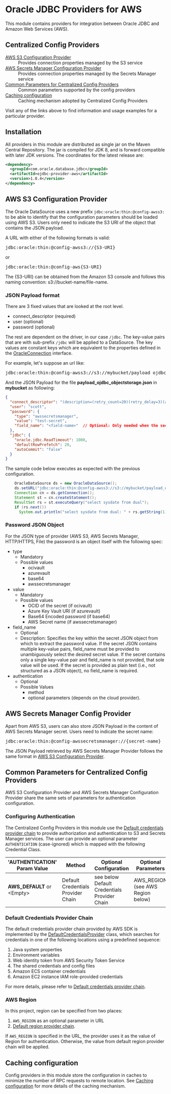 # Oracle JDBC Providers for AWS

This module contains providers for integration between Oracle JDBC and
Amazon Web Services (AWS).

## Centralized Config Providers

<dl>
<dt><a href="#aws-s3-configuration-provider">AWS S3 Configuration
Provider</a></dt>
<dd>Provides connection properties managed by the S3 service</dd>
<dt><a href="#aws-secrets-manager-config-provider">AWS Secrets Manager Configuration 
Provider</a></dt>
<dd>Provides connection properties managed by the Secrets Manager service</dd>
<dt><a href="#common-parameters-for-centralized-config-providers">Common Parameters for Centralized Config Providers</a></dt>
<dd>Common parameters supported by the config providers</dd>
<dt><a href="#caching-configuration">Caching configuration</a></dt>
<dd>Caching mechanism adopted by Centralized Config Providers</dd>
</dl>

Visit any of the links above to find information and usage examples for a
particular provider.

## Installation

All providers in this module are distributed as single jar on the Maven Central
Repository. The jar is compiled for JDK 8, and is forward compatible with later
JDK versions. The coordinates for the latest release are:
```xml
<dependency>
  <groupId>com.oracle.database.jdbc</groupId>
  <artifactId>ojdbc-provider-aws</artifactId>
  <version>1.0.4</version>
</dependency>
```

## AWS S3 Configuration Provider
The Oracle DataSource uses a new prefix `jdbc:oracle:thin:@config-awss3:` to be able to identify that the configuration parameters should be loaded using AWS S3.
Users only need to indicate the S3 URI of the object that contains the JSON payload.

A URL with either of the following formats is valid:
<pre>
jdbc:oracle:thin:@config-awss3://{S3-URI}
</pre>
or
<pre>
jdbc:oracle:thin:@config-aws{S3-URI}
</pre>

The {S3-URI} can be obtained from the Amazon S3 console and follows this naming convention: s3://bucket-name/file-name.

### JSON Payload format

There are 3 fixed values that are looked at the root level.

- connect_descriptor (required)
- user (optional)
- password (optional)

The rest are dependent on the driver, in our case `/jdbc`. The key-value pairs that are with sub-prefix `/jdbc` will be applied to a DataSource. The key values are constant keys which are equivalent to the properties defined in the [OracleConnection](https://docs.oracle.com/en/database/oracle/oracle-database/23/jajdb/oracle/jdbc/OracleConnection.html) interface.

For example, let's suppose an url like:

<pre>
jdbc:oracle:thin:@config-awss3://s3://mybucket/payload_ojdbc_objectstorage.json
</pre>

And the JSON Payload for the file **payload_ojdbc_objectstorage.json** in **mybucket** as following:

```json
{
  "connect_descriptor": "(description=(retry_count=20)(retry_delay=3)(address=(protocol=tcps)(port=1521)(host=adb.us-phoenix-1.oraclecloud.com))(connect_data=(service_name=xsxsxs_dbtest_medium.adb.oraclecloud.com))(security=(ssl_server_dn_match=yes)))",
  "user": "scott",
  "password": { 
    "type": "awssecretsmanager",
    "value": "test-secret",
    "field_name": "<field-name>"  // Optional: Only needed when the secret is structured and contains multiple key-value pairs.
  },
  "jdbc": {
    "oracle.jdbc.ReadTimeout": 1000,
    "defaultRowPrefetch": 20,
    "autoCommit": "false"
  }
}
```

The sample code below executes as expected with the previous configuration.

```java
    OracleDataSource ds = new OracleDataSource();
    ds.setURL("jdbc:oracle:thin:@config-awss3://s3://mybucket/payload_ojdbc_objectstorage.json");
    Connection cn = ds.getConnection();
    Statement st = cn.createStatement();
    ResultSet rs = st.executeQuery("select sysdate from dual");
    if (rs.next())
      System.out.println("select sysdate from dual: " + rs.getString(1));
```

### Password JSON Object

For the JSON type of provider (AWS S3, AWS Secrets Manager, HTTP/HTTPS, File) the password is an object itself with the following spec:

- type
    - Mandatory
    - Possible values
        - ocivault
        - azurevault
        - base64
        - awssecretsmanager
- value
    - Mandatory
    - Possible values
        - OCID of the secret (if ocivault)
        - Azure Key Vault URI (if azurevault)
        - Base64 Encoded password (if base64)
        - AWS Secret name (if awssecretsmanager)
- field_name
  - Optional
  - Description: Specifies the key within the secret JSON object from which to extract the password value.
    If the secret JSON contains multiple key-value pairs, field_name must be provided to unambiguously select the desired secret value.
    If the secret contains only a single key-value pair and field_name is not provided, that sole value will be used.
    If the secret is provided as plain text (i.e., not structured as a JSON object), no field_name is required.
- authentication
    - Optional
    - Possible Values
        - method
        - optional parameters (depends on the cloud provider).

## AWS Secrets Manager Config Provider
Apart from AWS S3, users can also store JSON Payload in the content of AWS Secrets Manager secret. Users need to indicate the secret name:

<pre>
jdbc:oracle:thin:@config-awssecretsmanager://{secret-name}
</pre>

The JSON Payload retrieved by AWS Secrets Manager Provider follows the same format in [AWS S3 Configuration Provider](#json-payload-format).

## Common Parameters for Centralized Config Providers
AWS S3 Configuration Provider and AWS Secrets Manager Configuration Provider
share the same sets of parameters for authentication configuration.

### Configuring Authentication

The Centralized Config Providers in this module use the
[Default credentials provider chain](https://docs.aws.amazon.com/sdk-for-java/latest/developer-guide/credentials-chain.html) to provide authorization and authentication to S3 and Secrets Manager services.
The user can provide an optional parameter `AUTHENTICATION` (case-ignored) which is mapped with the following Credential Class.

<table>
<thead><tr>
<th>'AUTHENTICATION' Param Value</th>
<th>Method</th>
<th>Optional Configuration</th>
<th>Optional Parameters</th>
</tr></thead>
<tbody>
<tr>
  <td><b>AWS_DEFAULT</b> or &lt;Empty&gt;</td>
  <td>Default Credentials Provider Chain</td>
  <td>see below Default Credentials Provider Chain</td>
  <td>AWS_REGION (see AWS Region below)</td>
</tr>
</tbody>
</table>

### Default Credentials Provider Chain

The default credentials provider chain provided by AWS SDK is implemented by the 
[DefaultCredentialsProvider](https://sdk.amazonaws.com/java/api/latest/software/amazon/awssdk/auth/credentials/DefaultCredentialsProvider.html) class,
which searches for credentials in one of the following locations using a predefined sequence:

1. Java system properties
2. Environment variables
3. Web identity token from AWS Security Token Service
4. The shared credentials and config files
5. Amazon ECS container credentials
6. Amazon EC2 instance IAM role-provided credentials

For more details, please refer to [Default credentials provider chain](https://docs.aws.amazon.com/sdk-for-java/latest/developer-guide/credentials-chain.html).

### AWS Region

In this project, region can be specified from two places: 
1. `AWS_REGION` as an optional parameter in URL
2. [Default region provider chain](https://docs.aws.amazon.com/sdk-for-java/latest/developer-guide/region-selection.html#automatically-determine-the-aws-region-from-the-environment).

If `AWS_REGION` is specified in the URL, the provider uses it as the value of Region for authentication. Otherwise, the value from default region provider chain will be applied.

## Caching configuration

Config providers in this module store the configuration in caches to minimize
the number of RPC requests to remote location. See
[Caching configuration](../ojdbc-provider-azure/README.md#caching-configuration) for more
details of the caching mechanism.



